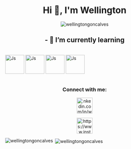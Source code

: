 <h1 align="center">Hi 👋, I'm Wellington</h1>
<p align="center"> <img src="https://komarev.com/ghpvc/?username=wellingtongoncalves&label=Profile%20views&color=0e75b6&style=flat" alt="wellingtongoncalves" /> </p>

<h2 align="center"> - 🌱  I’m currently learning</h3>

<div style="display: inline_block"><br>
 
<img align="center" alt="Js" height="60" width="60" src="https://cdn.jsdelivr.net/gh/devicons/devicon/icons/java/java-original-wordmark.svg"/>
<img img align="center" alt="Js" height="60" width="60"src="https://cdn.jsdelivr.net/gh/devicons/devicon/icons/python/python-original-wordmark.svg"/>
<img img align="center" alt="Js" height="60" width="60"src="https://cdn.jsdelivr.net/gh/devicons/devicon/icons/git/git-original-wordmark.svg"/> 
<img img align="center" alt="Js" height="60" width="60"src="https://cdn.jsdelivr.net/gh/devicons/devicon/icons/html5/html5-plain.svg"/>  
 
</div>
 
  
 
<div style="display: inline_block"><br>
 
<h3 align="center">Connect with me:</h3>
<p align="center">
<a href="https://www.linkedin.com/in/wellington-gon%C3%A7alves-b44118199/" target="blank"><img src="https://image.flaticon.com/icons/png/128/1384/1384889.png" alt="nkedin.com/in/wellington-gonçalves-b44118199/" height="50" width="50" "/></a></p>
 
<p align="center">
<a href="https://instagram.com/https://www.instagram.com/we_llington92/" target="blank"><img src="https://image.flaticon.com/icons/png/128/174/174855.png" alt="https://www.instagram.com/we_llington92/" height="50" width="50" "/></a></p>
 
</div>



<p align:"center"> <img align="left" src="https://github-readme-stats.vercel.app/api/top-langs?username=wellingtongoncalves&show_icons=true&locale=en&layout=compact" alt="wellingtongoncalves" /></p>

<p>&nbsp;<img align="center" src="https://github-readme-stats.vercel.app/api?username=wellingtongoncalves&show_icons=true&locale=en" alt="wellingtongoncalves" /></p>
